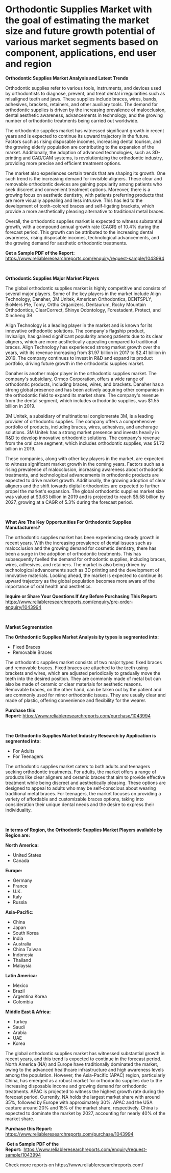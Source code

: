 <p><h1>Orthodontic Supplies Market with the goal of estimating the market size and future growth potential of various market segments based on component, applications, end user and region</h1></p><p><strong>Orthodontic Supplies Market Analysis and Latest Trends</strong></p>
<p><p>Orthodontic supplies refer to various tools, instruments, and devices used by orthodontists to diagnose, prevent, and treat dental irregularities such as misaligned teeth and jaws. These supplies include braces, wires, bands, adhesives, brackets, retainers, and other auxiliary tools. The demand for orthodontic supplies is driven by the increasing prevalence of malocclusion, dental aesthetic awareness, advancements in technology, and the growing number of orthodontic treatments being carried out worldwide.</p><p>The orthodontic supplies market has witnessed significant growth in recent years and is expected to continue its upward trajectory in the future. Factors such as rising disposable incomes, increasing dental tourism, and the growing elderly population are contributing to the expansion of the market. Additionally, the adoption of advanced technologies, such as 3D-printing and CAD/CAM systems, is revolutionizing the orthodontic industry, providing more precise and efficient treatment options.</p><p>The market also experiences certain trends that are shaping its growth. One such trend is the increasing demand for invisible aligners. These clear and removable orthodontic devices are gaining popularity among patients who seek discreet and convenient treatment options. Moreover, there is a growing focus on aesthetic dentistry, with patients preferring products that are more visually appealing and less intrusive. This has led to the development of tooth-colored braces and self-ligating brackets, which provide a more aesthetically pleasing alternative to traditional metal braces.</p><p>Overall, the orthodontic supplies market is expected to witness substantial growth, with a compound annual growth rate (CAGR) of 10.4% during the forecast period. This growth can be attributed to the increasing dental awareness, rising disposable incomes, technological advancements, and the growing demand for aesthetic orthodontic treatments.</p></p>
<p><strong>Get a Sample PDF of the Report:&nbsp;</strong> <a href="https://www.reliableresearchreports.com/enquiry/request-sample/1043994">https://www.reliableresearchreports.com/enquiry/request-sample/1043994</a></p>
<p>&nbsp;</p>
<p><strong>Orthodontic Supplies Major Market Players</strong></p>
<p><p>The global orthodontic supplies market is highly competitive and consists of several major players. Some of the key players in the market include Align Technology, Danaher, 3M Unitek, American Orthodontics, DENTSPLY, BioMers Pte, Tomy, Ortho Organizers, Dentaurum, Rocky Mountain Orthodontics, ClearCorrect, Shinye Odontology, Forestadent, Protect, and Xincheng 3B.</p><p>Align Technology is a leading player in the market and is known for its innovative orthodontic solutions. The company's flagship product, Invisalign, has gained significant popularity among patients due to its clear aligners, which are more aesthetically appealing compared to traditional braces. Align Technology has experienced strong market growth over the years, with its revenue increasing from $1.97 billion in 2017 to $2.41 billion in 2019. The company continues to invest in R&D and expand its product portfolio, driving future growth in the orthodontic supplies market.</p><p>Danaher is another major player in the orthodontic supplies market. The company's subsidiary, Ormco Corporation, offers a wide range of orthodontic products, including braces, wires, and brackets. Danaher has a strong global presence and has been actively acquiring other companies in the orthodontic field to expand its market share. The company's revenue from the dental segment, which includes orthodontic supplies, was $1.55 billion in 2019.</p><p>3M Unitek, a subsidiary of multinational conglomerate 3M, is a leading provider of orthodontic supplies. The company offers a comprehensive portfolio of products, including braces, wires, adhesives, and anchorage solutions. 3M Unitek has a strong market presence and invests heavily in R&D to develop innovative orthodontic solutions. The company's revenue from the oral care segment, which includes orthodontic supplies, was $1.72 billion in 2019.</p><p>These companies, along with other key players in the market, are expected to witness significant market growth in the coming years. Factors such as a rising prevalence of malocclusion, increasing awareness about orthodontic treatments, and technological advancements in orthodontic products are expected to drive market growth. Additionally, the growing adoption of clear aligners and the shift towards digital orthodontics are expected to further propel the market's expansion. The global orthodontic supplies market size was valued at $3.63 billion in 2019 and is projected to reach $5.58 billion by 2027, growing at a CAGR of 5.3% during the forecast period.</p></p>
<p>&nbsp;</p>
<p><strong>What Are The Key Opportunities For Orthodontic Supplies Manufacturers?</strong></p>
<p><p>The orthodontic supplies market has been experiencing steady growth in recent years. With the increasing prevalence of dental issues such as malocclusion and the growing demand for cosmetic dentistry, there has been a surge in the adoption of orthodontic treatments. This has subsequently fuelled the demand for orthodontic supplies, including braces, wires, adhesives, and retainers. The market is also being driven by technological advancements such as 3D printing and the development of innovative materials. Looking ahead, the market is expected to continue its upward trajectory as the global population becomes more aware of the importance of oral health and aesthetics.</p></p>
<p><strong>Inquire or Share Your Questions If Any Before Purchasing This Report:</strong> <a href="https://www.reliableresearchreports.com/enquiry/pre-order-enquiry/1043994">https://www.reliableresearchreports.com/enquiry/pre-order-enquiry/1043994</a></p>
<p>&nbsp;</p>
<p><strong>Market Segmentation</strong></p>
<p><strong>The Orthodontic Supplies Market Analysis by types is segmented into:</strong></p>
<p><ul><li>Fixed Braces</li><li>Removable Braces</li></ul></p>
<p><p>The orthodontic supplies market consists of two major types: fixed braces and removable braces. Fixed braces are attached to the teeth using brackets and wires, which are adjusted periodically to gradually move the teeth into the desired position. They are commonly made of metal but can also be made of ceramic or clear materials for aesthetic reasons. Removable braces, on the other hand, can be taken out by the patient and are commonly used for minor orthodontic issues. They are usually clear and made of plastic, offering convenience and flexibility for the wearer.</p></p>
<p><strong>Purchase this Report:&nbsp;</strong><a href="https://www.reliableresearchreports.com/purchase/1043994">https://www.reliableresearchreports.com/purchase/1043994</a></p>
<p>&nbsp;</p>
<p><strong>The Orthodontic Supplies Market Industry Research by Application is segmented into:</strong></p>
<p><ul><li>For Adults</li><li>For Teenagers</li></ul></p>
<p><p>The orthodontic supplies market caters to both adults and teenagers seeking orthodontic treatments. For adults, the market offers a range of products like clear aligners and ceramic braces that aim to provide effective treatment while being discreet and aesthetically pleasing. These options are designed to appeal to adults who may be self-conscious about wearing traditional metal braces. For teenagers, the market focuses on providing a variety of affordable and customizable braces options, taking into consideration their unique dental needs and the desire to express their individuality.</p></p>
<p>&nbsp;</p>
<p><strong>In terms of Region, the Orthodontic Supplies Market Players available by Region are:</strong></p>
<p>
    <p> <strong> North America: </strong>
        <ul>
            <li>United States</li>
            <li>Canada</li>
        </ul>
        </p> 
    <p> <strong> Europe: </strong>
        <ul>
            <li>Germany</li>
            <li>France</li>
            <li>U.K.</li>
            <li>Italy</li>
            <li>Russia</li>
        </ul>
        </p> 
    <p> <strong> Asia-Pacific: </strong>
        <ul>
            <li>China</li>
            <li>Japan</li>
            <li>South Korea</li>
            <li>India</li>
            <li>Australia</li>
            <li>China Taiwan</li>
            <li>Indonesia</li>
            <li>Thailand</li>
            <li>Malaysia</li>
        </ul>
        </p> 
    <p> <strong> Latin America: </strong>
        <ul>
            <li>Mexico</li>
            <li>Brazil</li>
            <li>Argentina Korea</li>
            <li>Colombia</li>
        </ul>
        </p> 
    <p> <strong> Middle East & Africa: </strong>
        <ul>
            <li>Turkey</li>
            <li>Saudi</li>
            <li>Arabia</li>
            <li>UAE</li>
            <li>Korea</li>
        </ul>
    </p>
    </p>
<p><p>The global orthodontic supplies market has witnessed substantial growth in recent years, and this trend is expected to continue in the forecast period. North America (NA) and Europe have traditionally dominated the market, owing to the advanced healthcare infrastructure and high awareness levels among the population. However, the Asia-Pacific (APAC) region, particularly China, has emerged as a robust market for orthodontic supplies due to the increasing disposable income and growing demand for orthodontic treatments. APAC is projected to witness the highest growth rate during the forecast period. Currently, NA holds the largest market share with around 35%, followed by Europe with approximately 30%. APAC and the USA capture around 20% and 15% of the market share, respectively. China is expected to dominate the market by 2027, accounting for nearly 40% of the market share.</p></p>
<p><strong>Purchase this Report: </strong><a href="https://www.reliableresearchreports.com/purchase/1043994">https://www.reliableresearchreports.com/purchase/1043994</a></p>
<p>&nbsp;<strong>Get a Sample PDF of the Report:&nbsp;&nbsp;</strong><a href="https://www.reliableresearchreports.com/enquiry/request-sample/1043994">https://www.reliableresearchreports.com/enquiry/request-sample/1043994</a></p>
<p><strong></strong></p>
<p>Check more reports on https://www.reliableresearchreports.com/</p>